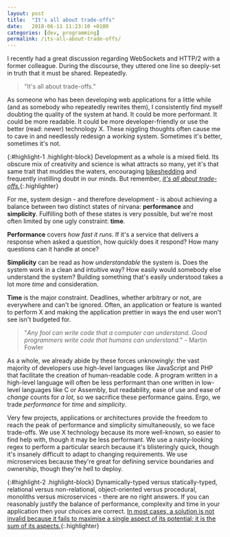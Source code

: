 ```yaml
---
layout: post
title:  "It's all about trade-offs"
date:   2018-06-11 11:23:10 +0100
categories: [dev, programming]
permalink: /its-all-about-trade-offs/
---
```

I recently had a great discussion regarding WebSockets and HTTP/2 with a former colleague. During the discourse, they uttered one line so deeply-set in truth that it must be shared. Repeatedly.

> "It's all about trade-offs."

As someone who has been developing web applications for a little while (and as somebody who repeatedly rewrites them), I consistently find myself doubting the quality of the system at hand. It could be more performant. It could be more readable. It could be more developer-friendly or use the better (read: newer) technology X. These niggling thoughts often cause me to cave in and needlessly redesign a _working_ system. Sometimes it's better, sometimes it's not.

{:#highlight-1 .highlight-block}
Development as a whole is a mixed field. Its obscure mix of creativity and science is what attracts so many, yet it's that same trait that muddies the waters, encouraging [bikeshedding](https://en.wikipedia.org/wiki/Law_of_triviality) and frequently instilling doubt in our minds. But remember, [_it's all about trade-offs._](#highlight-1){:.highlighter}

For me, system design - and therefore development - is about achieving a balance between two distinct states of nirvana: __performance__ and __simplicity__. Fulfilling both of these states is very possible, but we're most often limited by one ugly constraint: __time__.

__Performance__ covers _how fast it runs_. If it's a service that delivers a response when asked a question, how quickly does it respond? How many questions can it handle at once?

__Simplicity__ can be read as how _understandable_ the system is. Does the system work in a clean and intuitive way? How easily would somebody else understand the system? Building something that's easily understood takes a lot more _time_ and consideration.

__Time__ is the major constraint. Deadlines, whether arbitrary or not, are everywhere and can't be ignored. Often, an application or feature is wanted to perform X and making the application prettier in ways the end user won't see isn't budgeted for.

> "_Any fool can write code that a computer can understand. Good programmers write code that humans can understand._" - Martin Fowler

As a whole, we already abide by these forces unknowingly: the vast majority of developers use high-level languages like JavaScript and PHP that facilitate the creation of human-readable code. A program written in a high-level language will often be less performant than one written in low-level languages like C or Assembly, but readability, ease of use and ease of _change_ counts for _a lot_, so we sacrifice these performance gains. Ergo, we trade _performance_ for _time_ and _simplicity_.

Very few projects, applications or architectures provide the freedom to reach the peak of performance and simplicity simultaneously, so we face trade-offs. We use X technology because its more well-known, so easier to find help with, though it may be less performant. We use a nasty-looking regex to perform a particular search because it's blisteringly quick, though it's insanely difficult to adapt to changing requirements. We use microservices because they're great for defining service boundaries and ownership, though they're hell to deploy.

{:#highlight-2 .highlight-block}
Dynamically-typed versus statically-typed, relational versus non-relational, object-oriented versus procedural, monoliths versus microservices - there are no right answers. If you can reasonably justify the balance of performance, complexity and time in your application then your choices are correct. [In most cases, a solution is not invalid because it fails to maximise a single aspect of its potential; it is the sum of its aspects.](#highlight-2){:.highlighter}
